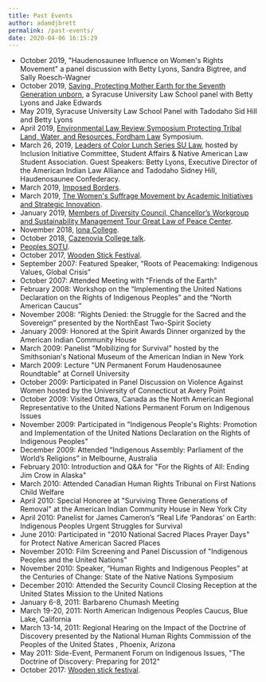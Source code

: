 ```yaml
---
title: Past Events
author: adamdjbrett
permalink: /past-events/
date: 2020-04-06 16:15:29
---
```

*   October 2019, "Haudenosaunee Influence on Women's Rights Movement" a panel discussion with Betty Lyons, Sandra Bigtree, and Sally Roesch-Wagner
*   October 2019, [Saving, Protecting Mother Earth for the Seventh Generation unborn](https://mediasite.law.syr.edu/Mediasite/Play/039137000f61427c821f767ad7e810c31d), a Syracuse University Law School panel with Betty Lyons and Jake Edwards
*   May 2019, Syracuse University Law School Panel with Tadodaho Sid Hill and Betty Lyons
*   April 2019, [Environmental Law Review Symposium Protecting Tribal Land, Water, and Resources. Fordham Law](https://go.activecalendar.com/FordhamUniversity/site/law/event/environmental-law-review-symposium-1/) Symposium.
*   March 26, 2019, [Leaders of Color Lunch Series SU Law](https://aila.ngo/wp-content/uploads/2019/04/leaders-of-color-lunch.jpg), hosted by Inclusion Initiative Committee, Student Affairs & Native American Law Student Association. Guest Speakers: Betty Lyons, Executive Director of the American Indian Law Alliance and Tadodaho Sidney Hill, Haudenosaunee Confederacy.
*   March 2019, [Imposed Borders](https://aila.ngo/imposed-borders/).
*   March 2019, [The Women's Suffrage Movement by Academic Initiatives and Strategic Innovation](https://www.eventbrite.com/e/the-womens-suffrage-movement-tickets-57611840566?aff=eemailordconf&utm_campaign=order_confirm&utm_medium=email&ref=eemailordconf&utm_source=eb_email&utm_term=viewevent#).
*   January 2019, [Members of Diversity Council, Chancellor’s Workgroup and Sustainability Management Tour Great Law of Peace Center](https://news.syr.edu/blog/2019/01/15/members-of-diversity-council-chancellors-workgroup-and-sustainability-management-tour-great-law-of-peace-center/).
*   November 2018, [Iona College](https://aila.ngo/betty-lyons-to-speak-at-iona-college/).
*   October 2018, [Cazenovia College talk](http://www.cazenovia.edu/news-events/annual-events/wheler-family-conference/betty-lyons).
*   [Peoples SOTU](https://aila.ngo/peoples-state-union/).
*   October 2017, [Wooden Stick Festival](https://aila.ngo/wooden-stick-festival/).
*   September 2007: Featured Speaker, “Roots of Peacemaking: Indigenous Values, Global Crisis”
*   October 2007: Attended Meeting with "Friends of the Earth"
*   February 2008: Workshop on the “Implementing the United Nations Declaration on the Rights of Indigenous Peoples” and the “North American Caucus”
*   November 2008: “Rights Denied: the Struggle for the Sacred and the Sovereign” presented by the NorthEast Two-Spirit Society
*   January 2009: Honored at the Spirit Awards Dinner organized by the American Indian Community House
*   March 2009: Panelist "Mobilizing for Survival" hosted by the Smithsonian's National Museum of the American Indian in New York
*   March 2009: Lecture "UN Permanent Forum Haudenosaunee Roundtable" at Cornell University
*   October 2009: Participated in Panel Discussion on Violence Against Women hosted by the University of Connecticut at Avery Point
*   October 2009: Visited Ottawa, Canada as the North American Regional Representative to the United Nations Permanent Forum on Indigenous Issues
*   November 2009: Participated in "Indigenous People's Rights: Promotion and Implementation of the United Nations Declaration on the Rights of Indigenous Peoples"
*   December 2009: Attended “Indigenous Assembly: Parliament of the World’s Religions” in Melbourne, Australia
*   February 2010: Introduction and Q&A for "For the Rights of All: Ending Jim Crow in Alaska"
*   March 2010: Attended Canadian Human Rights Tribunal on First Nations Child Welfare
*   April 2010: Special Honoree at "Surviving Three Generations of Removal" at the American Indian Community House in New York City
*   April 2010: Panelist for James Cameron’s “Real Life ‘Pandoras’ on Earth: Indigenous Peoples Urgent Struggles for Survival
*   June 2010: Participated in "2010 National Sacred Places Prayer Days" for Protect Native American Sacred Places
*   November 2010: Film Screening and Panel Discussion of "Indigenous Peoples and the United Nations"
*   November 2010: Speaker, “Human Rights and Indigenous Peoples” at the Centuries of Change: State of the Native Nations Symposium
*   December 2010: Attended the Security Council Closing Reception at the United States Mission to the United Nations
*   January 6-8, 2011: Barbareno Chumash Meeting
*   March 19-20, 2011: North American Indigenous Peoples Caucus, Blue Lake, California
*   March 13-14, 2011: Regional Hearing on the Impact of the Doctrine of Discovery presented by the National Human Rights Commission of the Peoples of the United States , Phoenix, Arizona
*   May 2011: Side-Event, Permanent Forum on Indigenous Issues, "The Doctrine of Discovery: Preparing for 2012"
*   October 2017: [Wooden stick festival](http://waer.org/post/wood-stick-festival-celebrates-history-lacrosse-cny).
